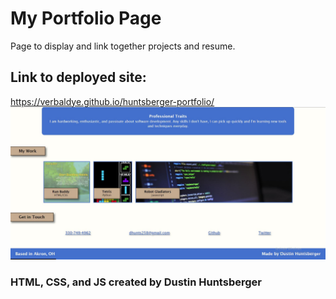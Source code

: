 # My Portfolio Page
Page to display and link together projects and resume.
## Link to deployed site:
https://verbaldye.github.io/huntsberger-portfolio/
![website screenshot](/assets/images/Capture.JPG)
### HTML, CSS, and JS created by Dustin Huntsberger
